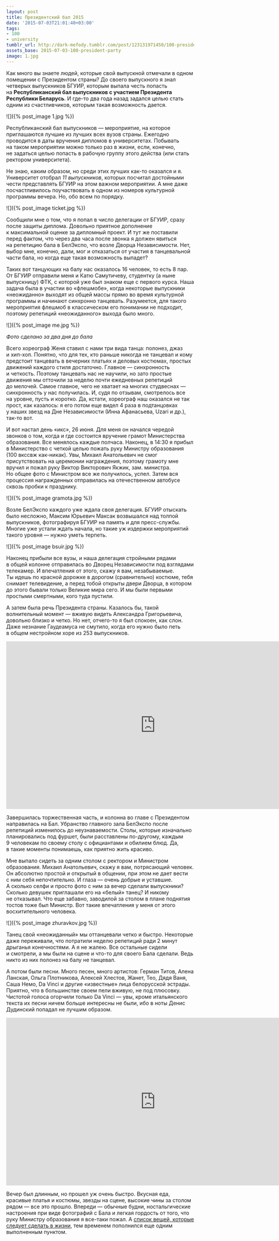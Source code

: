 ```yaml
---
layout: post
title: Президентский бал 2015
date: '2015-07-03T21:01:40+03:00'
tags:
- 100
- university
tumblr_url: http://dark-mefody.tumblr.com/post/123131971450/100-president-party
assets_base: 2015-07-03-100-president-party
image: 1.jpg
---
```

Как много вы знаете людей, которые свой выпускной отмечали в одном помещении с Президентом страны? До своего выпускного я знал четверых выпускников БГУИР, которым выпала честь попасть на **Республиканский бал выпускников с участием Президента Республики Беларусь**. И где-то два года назад задался целью стать одним из счастливчиков, которым такая возможность дается.

<p class="block-full-width" markdown="1">![]({% post_image 1.jpg %})</p>
<!--more-->

Республиканский бал выпускников — мероприятие, на которое приглашаются лучшие из лучших всех вузов страны. Ежегодно проводится в даты вручения дипломов в университетах. Побывать на таком мероприятии можно только раз в жизни, если, конечно, не задаться целью попасть в рабочую группу этого действа (или стать ректором университета).

Не знаю, каким образом, но среди этих лучших как-то оказался и я. Университет отобрал _11 выпускников_, которых посчитал достойными чести представлять БГУИР на этом важном мероприятии. А мне даже посчастливилось поучаствовать в одном из номеров культурной программы вечера. Но, обо всем по порядку.

<p class="block-full-width" markdown="1">![]({% post_image ticket.jpg %})</p>

Сообщили мне о том, что я попал в число делегации от БГУИР, сразу после защиты диплома. Довольно приятное дополнение к максимальной оценке за дипломный проект. И тут же поставили перед фактом, что через два часа после звонка я должен явиться на репетицию бала в БелЭкспо, что возле Дворца Независимости. Нет, выбор мне, конечно, дали, мог и отказаться от участия в танцевальной части бала, но когда еще такая возможность выпадет?

Таких вот танцующих на балу нас оказалось 16 человек, то есть 8 пар. От БГУИР отправили меня и Катю Самутичеву, студентку (а ныне выпускницу) ФТК, с которой уже был знаком еще с первого курса. Наша задача была в участии во «флешмобе», когда некоторые выпускники «неожиданно» выходят из общей массы прямо во время культурной программы и начинают синхронно танцевать. Разумеется, для такого мероприятия флешмоб в классическом его понимании не подходит, поэтому репетиций «неожиданного» выхода было много.

<p class="block-full-width" markdown="1">![]({% post_image me.jpg %})</p>

_Фото сделано за два дня до бала_

Всего хореограф Женя ставил с нами три вида танца: полонез, джаз и хип-хоп. Понятно, что для тех, кто раньше никогда не танцевал и кому предстоит танцевать в вечерних платьях и деловых костюмах, простых движений каждого стиля достаточно. Главное — синхронность и четкость. Поэтому танцевать нас не научили, но зато простые движения мы отточили за неделю почти ежедневных репетиций до мелочей. Самое главное, чего не хватает на многих студвеснах — синхронность у нас получилась. И, судя по отзывам, смотрелось все на уровне, пусть и коротко. Да, кстати, хореограф наш оказался не так прост, как казалось: я его потом еще видел 4 раза в подтанцовках у наших звезд на Дне Независимости (Инна Афанасьева, Uzari и др.), так-то вот.

И вот настал день «икс», 26 июня. Для меня он начался чередой звонков о том, когда и где состоится вручение грамот Министерства образования. Все менялось каждые полчаса. Наконец, в 14:30 я прибыл в Министерство с четкой целью пожать руку Министру образования (100 вкссвж как-никак). Увы, Михаил Анатольевич не смог присутствовать на церемонии награждения, поэтому грамоту мне вручил и пожал руку Виктор Викторович Якжик, зам. министра. Но общее фото с Министром все же получилось, успел. Затем вся процессия награжденных отправилась на отечественном автобусе сквозь пробки к празднику.

<p class="block-full-width free-image" markdown="1">![]({% post_image gramota.jpg %})</p>

Возле БелЭкспо каждого уже ждала своя делегация. БГУИР отыскать было несложно, Максим Юрьевич Максак возвышался над толпой выпускников, фотографируя БГУИР на память и для пресс-службы. Многие уже устали ждать начала, но такие уж издержки мероприятий такого уровня — нужно уметь терпеть.

<p class="block-full-width" markdown="1">![]({% post_image bsuir.jpg %})</p>

Наконец прибыли все вузы, и наша делегация стройными рядами в общей колонне отправилась во Дворец Независимости под взглядами телекамер. И впечатления от этого, скажу я вам, незабываемые. Ты идешь по красной дорожке в дорогом (сравнительно) костюме, тебя снимает телевидение, а перед тобой открыты двери Дворца, в котором до этого бывали только Великие мира сего. И мы были первыми простыми смертными, кого туда пустили.

А затем была речь Президента страны. Казалось бы, такой волнительный момент — вживую видеть Александра Григорьевича, довольно близко и четко. Но нет, отчего-то я был спокоен, как слон. Даже незнание Гаудеамуса не смутило, когда его нужно было петь в общем нестройном хоре из 253 выпускников.

<p class="block-full-width with-iframe"><iframe width="800" height="450" src="https://www.youtube.com/embed/NviWXi_jBcA?feature=oembed" frameborder="0" allowfullscreen></iframe></p>

Завершилась торжественная часть, и колонна во главе с Президентом направилась на Бал. Убранство главного зала БелЭкспо после репетиций изменилось до неузнаваемости. Столы, которые изначально планировались под фуршет, были расставлены по-другому, каждым 9 человекам по своему столу с официантами и обилием блюд. Да, в такие моменты понимаешь, как приятно жить красиво.

Мне выпало сидеть за одним столом с ректором и Министром образования. Михаил Анатольевич, скажу я вам, потрясающий человек. Он абсолютно простой и открытый в общении, при этом не дает вести с ним себя непочтительно. И глаза — очень добрые и уставшие. А сколько селфи и просто фото с ним за вечер сделали выпускники? Сколько девушек приглашали его на «белый» танец? И никому не отказывал. Что еще забавно, заводилой за столом в плане поднятия тостов тоже был Министр. Вот такие впечатления у меня от этого восхитительного человека.

<p class="block-full-width" markdown="1">![]({% post_image zhuravkov.jpg %})</p>

Танец свой «неожиданный» мы оттанцевали четко и быстро. Некоторые даже переживали, что потратили неделю репетиций ради 2 минут дрыганья конечностями. А я не жалею. Все остальные сидели и смотрели, а мы были на сцене и что-то для своего Бала сделали. Ведь никто из них полонез на балу не танцевал.

А потом были песни. Много песен, много артистов: Герман Титов, Алена Ланская, Ольга Плотникова, Алексей Хлестов, Жанет, Тео, Дядя Ваня, Саша Немо, Da Vinci и другие «известные» лица белорусской эстрады. Приятно, что в большинстве своем пели вживую, не под плюсовку. Чистотой голоса огорчили только Da Vinci — увы, кроме итальянского текста их песни ничем больше интересны не были, ибо в ноты Денис Дудинский попадал не лучшим образом.

<p class="block-full-width with-iframe"><iframe width="800" height="450" src="https://www.youtube.com/embed/aLw1AeyQPXY?feature=oembed" frameborder="0" allowfullscreen></iframe></p>

Вечер был длинным, но прошел уж очень быстро. Вкусная еда, красивые платья и костюмы, звезды на сцене, высокие чины за столом рядом — все это прошло. Впереди — обычные будни, ностальгические настроения при виде фотографий с Бала и легкая гордость от того, что руку Министру образования я все-таки пожал. А [список вещей, которые следует сделать в жизни](http://dark-mefody.tumblr.com/100vkssvzh), тем временем пополнился еще одним выполненным пунктом.
